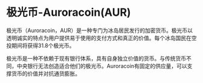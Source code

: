 # 极光币-Auroracoin(AUR)

极光币（Auroracoin，AUR）是一种专门为冰岛居民发行的加密货币。极光币以透明诚实的特点为用户提供易于使用的支付方式和真正的价值。每个冰岛国民在空投期间将获得31.8个极光币。

极光币是一种不依赖于现有银行体系，具有自身独立价值的货币。与传统货币不同，中央银行无法创造适合他们的极光币。Auroracoin有固定的供应量，可以支撑货币的价值并对抗通货膨胀。
